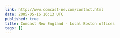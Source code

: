 ```yaml
---
link: http://www.comcast-ne.com/contact.html
date: 2005-05-16 16:13 UTC
published: true
title: Comcast New England - Local Boston offices
tags: []
---
```



